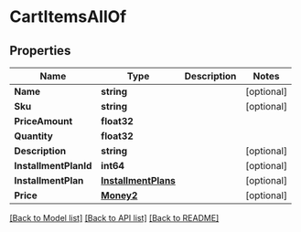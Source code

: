 # CartItemsAllOf

## Properties

Name | Type | Description | Notes
------------ | ------------- | ------------- | -------------
**Name** | **string** |  | [optional] 
**Sku** | **string** |  | [optional] 
**PriceAmount** | **float32** |  | 
**Quantity** | **float32** |  | 
**Description** | **string** |  | [optional] 
**InstallmentPlanId** | **int64** |  | [optional] 
**InstallmentPlan** | [**InstallmentPlans**](InstallmentPlans.md) |  | [optional] 
**Price** | [**Money2**](Money2.md) |  | [optional] 

[[Back to Model list]](../README.md#documentation-for-models) [[Back to API list]](../README.md#documentation-for-api-endpoints) [[Back to README]](../README.md)


